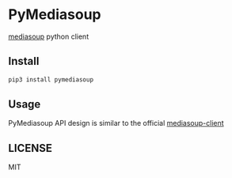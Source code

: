 # PyMediasoup

[mediasoup](https://mediasoup.org/) python client

## Install
```bash
pip3 install pymediasoup
```

## Usage
PyMediasoup API design is similar to the official [mediasoup-client](https://github.com/versatica/mediasoup-client)

## LICENSE
MIT